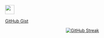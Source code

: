 <img src="https://raw.githubusercontent.com/MartinHeinz/MartinHeinz/master/wave.gif" width="30px">

[GitHub Gist](https://gist.github.com/kursadsaka)

<p align="center">
  <a href="https://git.io/streak-stats">
    <img src="https://github-readme-streak-stats-h8knzk1ox-kursadsakas-projects.vercel.app/?user=kursadsaka&theme=dark" alt="GitHub Streak" />
  </a>
</p>
